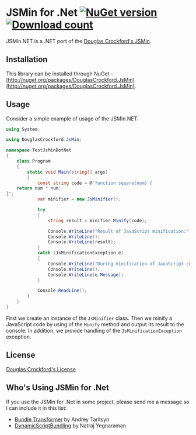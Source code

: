 JSMin for .Net [![NuGet version](http://img.shields.io/nuget/v/DouglasCrockford.JsMin.svg)](https://www.nuget.org/packages/DouglasCrockford.JsMin/)  [![Download count](https://img.shields.io/nuget/dt/DouglasCrockford.JsMin.svg)](https://www.nuget.org/packages/DouglasCrockford.JsMin/)
==============

JSMin.NET is a .NET port of the [Douglas Crockford's JSMin](http://github.com/douglascrockford/JSMin).

## Installation
This library can be installed through NuGet - [http://nuget.org/packages/DouglasCrockford.JsMin](http://nuget.org/packages/DouglasCrockford.JsMin).

## Usage
Consider a simple example of usage of the JSMin.NET:

```csharp
using System;

using DouglasCrockford.JsMin;

namespace TestJsMinDotNet
{
	class Program
	{
		static void Main(string[] args)
		{
			const string code = @"function square(num) {
	return num * num;
}";
			var minifier = new JsMinifier();

			try
			{
				string result = minifier.Minify(code);

				Console.WriteLine("Result of JavaScript minification:");
				Console.WriteLine();
				Console.WriteLine(result);
			}
			catch (JsMinificationException e)
			{
				Console.WriteLine("During minification of JavaScript code an error occurred:");
				Console.WriteLine();
				Console.WriteLine(e.Message);
			}

			Console.ReadLine();
		}
	}
}
```

First we create an instance of the <code title="DouglasCrockford.JsMin.JsMinifier">JsMinifier</code> class.
Then we minify a JavaScript code by using of the `Minify` method and output its result to the console.
In addition, we provide handling of the <code title="DouglasCrockford.JsMin.JsMinificationException">JsMinificationException</code> exception.

## License
[Douglas Crockford's License](https://github.com/Taritsyn/JSMin.NET/blob/master/LICENSE)

## Who's Using JSMin for .Net
If you use the JSMin for .Net in some project, please send me a message so I can include it in this list:

 * [Bundle Transformer](https://github.com/Taritsyn/BundleTransformer) by Andrey Taritsyn
 * [DynamicScriptBundling](https://github.com/rajyraman/DynamicScriptBundling) by Natraj Yegnaraman
